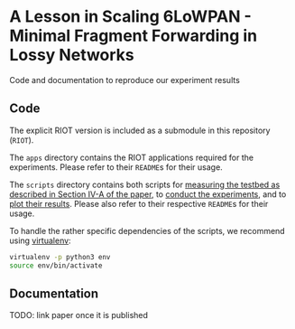 A Lesson in Scaling 6LoWPAN - Minimal Fragment Forwarding in Lossy Networks
===========================================================================

Code and documentation to reproduce our experiment results

Code
----

The explicit RIOT version is included as a submodule in this repository
(`RIOT`).

The `apps` directory contains the RIOT applications required for the
experiments. Please refer to their `README`s for their usage.

The `scripts` directory contains both scripts for [measuring the testbed as
described in Section IV-A of the paper](./scripts/testbed_measure), to [conduct
the experiments](./scripts/experiment_ctrl), and to [plot their
results](./scripts/plots). Please also refer to their respective `README`s for
their usage.

To handle the rather specific dependencies of the scripts, we recommend using
[virtualenv]:

```sh
virtualenv -p python3 env
source env/bin/activate
```

[virtualenv]: https://virtualenv.pypa.io/en/latest/

Documentation
-------------
TODO: link paper once it is published
